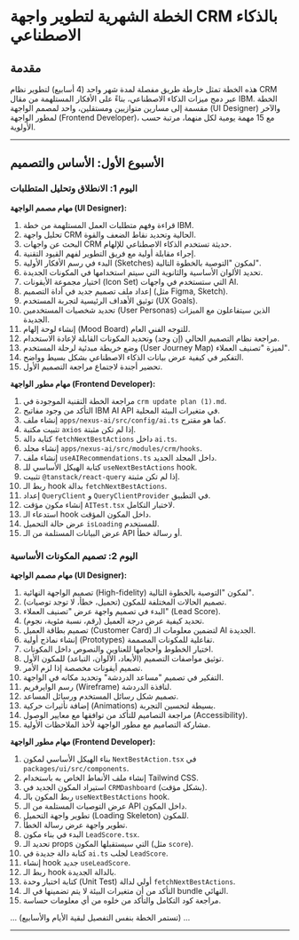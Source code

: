 # الخطة الشهرية لتطوير واجهة CRM بالذكاء الاصطناعي

## مقدمة

هذه الخطة تمثل خارطة طريق مفصلة لمدة شهر واحد (4 أسابيع) لتطوير نظام CRM عبر دمج ميزات الذكاء الاصطناعي، بناءً على الأفكار المستلهمة من مقال IBM. الخطة مقسمة إلى مسارين متوازيين ومستقلين، واحد لمصمم الواجهة (UI Designer) والآخر لمطور الواجهة (Frontend Developer)، مع 15 مهمة يومية لكل منهما، مرتبة حسب الأولوية.

---

## الأسبوع الأول: الأساس والتصميم

### اليوم 1: الانطلاق وتحليل المتطلبات

**مهام مصمم الواجهة (UI Designer):**
1.  قراءة وفهم متطلبات العمل المستلهمة من خطة IBM.
2.  تحليل واجهة CRM الحالية وتحديد نقاط الضعف والقوة.
3.  البحث عن واجهات CRM حديثة تستخدم الذكاء الاصطناعي للإلهام.
4.  إجراء مقابلة أولية مع فريق التطوير لفهم القيود التقنية.
5.  البدء في رسم الأفكار الأولية (Sketches) لمكون "التوصية بالخطوة التالية".
6.  تحديد الألوان الأساسية والثانوية التي سيتم استخدامها في المكونات الجديدة.
7.  اختيار مجموعة الأيقونات (Icon Set) التي ستستخدم في واجهات AI.
8.  إعداد ملف تصميم جديد في أداة التصميم (مثل Figma, Sketch).
9.  توثيق الأهداف الرئيسية لتجربة المستخدم (UX Goals).
10. تحديد شخصيات المستخدمين (User Personas) الذين سيتفاعلون مع الميزات الجديدة.
11. إنشاء لوحة إلهام (Mood Board) للتوجه الفني العام.
12. مراجعة نظام التصميم الحالي (إن وجد) وتحديد المكونات القابلة لإعادة الاستخدام.
13. وضع خريطة مبدئية لرحلة المستخدم (User Journey Map) لميزة "تصنيف العملاء".
14. التفكير في كيفية عرض بيانات الذكاء الاصطناعي بشكل بسيط وواضح.
15. تحضير أجندة لاجتماع مراجعة التصميم الأول.

**مهام مطور الواجهة (Frontend Developer):**
1.  مراجعة الخطة التقنية الموجودة في `crm update plan (1).md`.
2.  التأكد من وجود مفاتيح IBM AI API في متغيرات البيئة المحلية.
3.  إنشاء ملف `apps/nexus-ai/src/config/ai.ts` كما هو مقترح.
4.  تثبيت مكتبة `axios` إذا لم تكن مثبتة.
5.  كتابة دالة `fetchNextBestActions` داخل `ai.ts`.
6.  إنشاء مجلد `apps/nexus-ai/src/modules/crm/hooks`.
7.  إنشاء ملف `useAIRecommendations.ts` داخل المجلد الجديد.
8.  كتابة الهيكل الأساسي للـ `useNextBestActions` hook.
9.  تثبيت `@tanstack/react-query` إذا لم تكن مثبتة.
10. ربط الـ hook بدالة `fetchNextBestActions`.
11. إعداد `QueryClient` و `QueryClientProvider` في التطبيق.
12. إنشاء مكون مؤقت `AITest.tsx` لاختبار التكامل.
13. استدعاء الـ hook داخل المكون المؤقت.
14. عرض حالة التحميل `isLoading` للمستخدم.
15. عرض البيانات المستلمة من الـ API أو رسالة خطأ.

### اليوم 2: تصميم المكونات الأساسية

**مهام مصمم الواجهة (UI Designer):**
1.  تصميم الواجهة النهائية (High-fidelity) لمكون "التوصية بالخطوة التالية".
2.  تصميم الحالات المختلفة للمكون (تحميل، خطأ، لا توجد توصيات).
3.  البدء في تصميم واجهة عرض "تصنيف العملاء" (Lead Score).
4.  تحديد كيفية عرض درجة العميل (رقم، نسبة مئوية، نجوم).
5.  تصميم بطاقة العميل (Customer Card) لتضمين معلومات الـ AI الجديدة.
6.  إنشاء نماذج أولية (Prototypes) تفاعلية للمكونات المصممة.
7.  اختيار الخطوط وأحجامها للعناوين والنصوص داخل المكونات.
8.  توثيق مواصفات التصميم (الأبعاد، الألوان، التباعد) للمكون الأول.
9.  تصميم أيقونات مخصصة إذا لزم الأمر.
10. التفكير في تصميم "مساعد الدردشة" وتحديد مكانه في الواجهة.
11. رسم الوايرفريم (Wireframe) لنافذة الدردشة.
12. تصميم شكل رسائل المستخدم ورسائل المساعد.
13. إضافة تأثيرات حركية (Animations) بسيطة لتحسين التجربة.
14. مراجعة التصاميم للتأكد من توافقها مع معايير الوصول (Accessibility).
15. مشاركة التصاميم مع مطور الواجهة لأخذ الملاحظات الأولية.

**مهام مطور الواجهة (Frontend Developer):**
1.  بناء الهيكل الأساسي لمكون `NextBestAction.tsx` في `packages/ui/src/components`.
2.  إنشاء ملف الأنماط الخاص به باستخدام Tailwind CSS.
3.  استيراد المكون الجديد في `CRMDashboard` (بشكل مؤقت).
4.  ربط المكون بالـ `useNextBestActions` hook.
5.  عرض التوصيات المستلمة من الـ API داخل المكون.
6.  تطوير واجهة التحميل (Loading Skeleton) للمكون.
7.  تطوير واجهة عرض رسالة الخطأ.
8.  البدء في بناء مكون `LeadScore.tsx`.
9.  تحديد الـ props التي سيستقبلها المكون (مثل `score`).
10. كتابة دالة جديدة في `ai.ts` لجلب `LeadScore`.
11. إنشاء hook جديد `useLeadScore`.
12. ربط الـ hook بالدالة الجديدة.
13. كتابة اختبار وحدة (Unit Test) أولي لدالة `fetchNextBestActions`.
14. التأكد من أن متغيرات البيئة لا يتم تضمينها في الـ bundle النهائي.
15. مراجعة كود التكامل والتأكد من خلوه من أي معلومات حساسة.

... (تستمر الخطة بنفس التفصيل لبقية الأيام والأسابيع) ...

---
